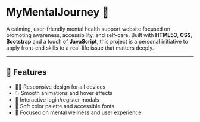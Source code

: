 # MyMentalJourney 🌿

A calming, user-friendly mental health support website focused on promoting awareness, accessibility, and self-care. Built with **HTML53**, **CSS**, **Bootstrap** and a touch of **JavaScript**, this project is a personal initiative to apply front-end skills to a real-life issue that matters deeply.

---

## 🌟 Features

- 👩‍💻 Responsive design for all devices
- ✨ Smooth animations and hover effects
- 💬 Interactive login/register modals
- 🌙 Soft color palette and accessible fonts
- 🧠 Focused on mental wellness and user experience

